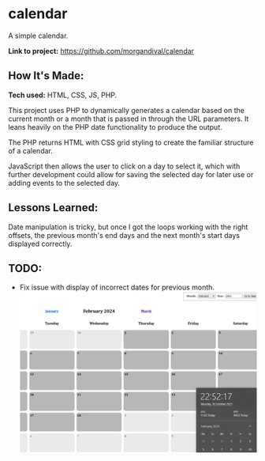 # calendar

A simple calendar.

**Link to project:** https://github.com/morgandival/calendar

## How It's Made:

**Tech used:** HTML, CSS, JS, PHP.

This project uses PHP to dynamically generates a calendar based on the current month or a month that is passed in through the URL parameters. It leans heavily on the PHP date functionality to produce the output.

The PHP returns HTML with CSS grid styling to create the familiar structure of a calendar.

JavaScript then allows the user to click on a day to select it, which with further development could allow for saving the selected day for later use or adding events to the selected day.

## Lessons Learned:

Date manipulation is tricky, but once I got the loops working with the right offsets, the previous month's end days and the next month's start days displayed correctly.

## TODO:

- Fix issue with display of incorrect dates for previous month. ![Alt text](image.png)
